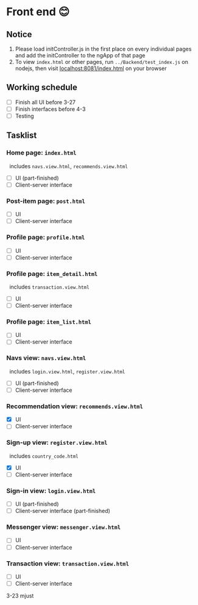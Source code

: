 # Front end :blush:
## Notice
1. Please load initController.js in the first place on every individual pages and add the initController to the ngApp of that page
2. To view `index.html` or other pages, run `../Backend/test_index.js` on nodejs, then visit [localhost:8081/index.html](http://localhost:8081/index.html) on your browser  
## Working schedule
- [ ] Finish all UI before 3-27
- [ ] Finish interfaces before 4-3
- [ ] Testing
## Tasklist
### Home page: `index.html`  
&nbsp;&nbsp;includes `navs.view.html`, `recommends.view.html`  
- [ ] UI (part-finished)  
- [ ] Client-server interface  

### Post-item page: `post.html`  
- [ ] UI  
- [ ] Client-server interface  

### Profile page: `profile.html`  
- [ ] UI  
- [ ] Client-server interface  

### Profile page: `item_detail.html`  
&nbsp;&nbsp;includes `transaction.view.html`  
- [ ] UI  
- [ ] Client-server interface  

### Profile page: `item_list.html`  
- [ ] UI  
- [ ] Client-server interface  

### Navs view: `navs.view.html`  
&nbsp;&nbsp;includes `login.view.html`, `register.view.html`  
- [ ] UI (part-finished)  
- [ ] Client-server interface  

### Recommendation view: `recommends.view.html`  
- [x] UI  
- [ ] Client-server interface  

### Sign-up view: `register.view.html`  
&nbsp;&nbsp;includes `country_code.html`  
- [x] UI  
- [ ] Client-server interface  

### Sign-in view: `login.view.html`  
- [ ] UI (part-finished)  
- [ ] Client-server interface (part-finished)  

### Messenger view: `messenger.view.html`  
- [ ] UI  
- [ ] Client-server interface  

### Transaction view: `transaction.view.html`  
- [ ] UI  
- [ ] Client-server interface  

3-23 mjust
